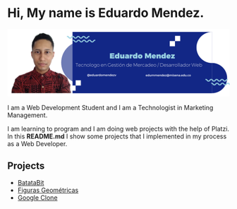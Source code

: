 # Hi, My name is Eduardo Mendez.

![profile image](./img-profile.png)

I am a Web Development Student and I am a Technologist in Marketing Management.

I am learning to program and I am doing web projects with the help of Platzi. In this **README.md** I show some projects that I implemented in my process as a Web Developer.


## Projects

- [BatataBit](https://eduardommv.github.io/batatabit/)
- [Figuras Geométricas](https://eduardommv.github.io/figuras-geometricas/)
- [Google Clone](https://eduardommv.github.io/google_clone/)
